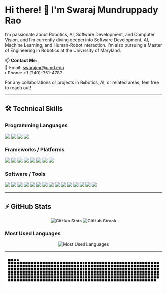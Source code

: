 # Hi there! 👋 I'm Swaraj Mundruppady Rao  

I’m passionate about Robotics, AI, Software Development, and Computer Vision, and I’m currently diving deeper into Software Development, AI, Machine Learning, and Human-Robot Interaction. I’m also pursuing a Master of Engineering in Robotics at the University of Maryland.

📫 **Contact Me:**  
📧 Email: [swarajmr@umd.edu](mailto:swarajmr@umd.edu)  
📞 Phone: +1 (240)-351-4782  

For any collaborations or projects in Robotics, AI, or related areas, feel free to reach out!

---

## 🛠️ Technical Skills  

### **Programming Languages**  
<p align="left">
  <img src="https://img.shields.io/badge/Python-3776AB?style=for-the-badge&logo=python&logoColor=white"/>
  <img src="https://img.shields.io/badge/C-A8B9CC?style=for-the-badge&logo=c&logoColor=white"/>
  <img src="https://img.shields.io/badge/C++-00599C?style=for-the-badge&logo=c%2B%2B&logoColor=white"/>
  <img src="https://img.shields.io/badge/MATLAB-0076A8?style=for-the-badge&logo=mathworks&logoColor=white"/>
</p>

### **Frameworks / Platforms**  
<p align="left">
  <img src="https://img.shields.io/badge/PyTorch-EE4C2C?style=for-the-badge&logo=pytorch&logoColor=white"/>
  <img src="https://img.shields.io/badge/TensorFlow-FF6F00?style=for-the-badge&logo=tensorflow&logoColor=white"/>
  <img src="https://img.shields.io/badge/Keras-D00000?style=for-the-badge&logo=keras&logoColor=white"/>
  <img src="https://img.shields.io/badge/CUDA-76B900?style=for-the-badge&logo=nvidia&logoColor=white"/>
  <img src="https://img.shields.io/badge/OpenCV-5C3EE8?style=for-the-badge&logo=opencv&logoColor=white"/>
  <img src="https://img.shields.io/badge/Open3D-1E90FF?style=for-the-badge"/>
  <img src="https://img.shields.io/badge/Raspberry%20Pi-C51A4A?style=for-the-badge&logo=raspberry-pi&logoColor=white"/>
  <img src="https://img.shields.io/badge/Jetson-76B900?style=for-the-badge&logo=nvidia&logoColor=white"/>
</p>

### **Software / Tools**  
<p align="left">
  <img src="https://img.shields.io/badge/ROS1%20%26%20ROS2-22314E?style=for-the-badge&logo=ros&logoColor=white"/>
  <img src="https://img.shields.io/badge/Gazebo-99A3A4?style=for-the-badge"/>
  <img src="https://img.shields.io/badge/CMake-064F8C?style=for-the-badge&logo=cmake&logoColor=white"/>
  <img src="https://img.shields.io/badge/Git-F05032?style=for-the-badge&logo=git&logoColor=white"/>
  <img src="https://img.shields.io/badge/CI/CD-000000?style=for-the-badge"/>
  <img src="https://img.shields.io/badge/GoogleTest-4285F4?style=for-the-badge&logo=google&logoColor=white"/>
  <img src="https://img.shields.io/badge/Docker-2496ED?style=for-the-badge&logo=docker&logoColor=white"/>
  <img src="https://img.shields.io/badge/Linux-FCC624?style=for-the-badge&logo=linux&logoColor=black"/>
  <img src="https://img.shields.io/badge/AWS-232F3E?style=for-the-badge&logo=amazonaws&logoColor=white"/>
  <img src="https://img.shields.io/badge/SolidWorks-FF0000?style=for-the-badge"/>
  <img src="https://img.shields.io/badge/Teamcenter-0076A8?style=for-the-badge"/>
  <img src="https://img.shields.io/badge/Simulink-0076A8?style=for-the-badge&logo=mathworks&logoColor=white"/>
  <img src="https://img.shields.io/badge/MoveIt-764ABC?style=for-the-badge"/>
  <img src="https://img.shields.io/badge/PX4-1E90FF?style=for-the-badge"/>
  <img src="https://img.shields.io/badge/QGroundControl-000000?style=for-the-badge"/>
</p>

---

## ⚡ GitHub Stats  

<p align="center">
  <img src="https://github-readme-stats.vercel.app/api?username=SwarajMundruppadyRao&show_icons=true&theme=react" alt="GitHub Stats" height="160"/>
  <img src="https://github-readme-streak-stats.herokuapp.com/?user=SwarajMundruppadyRao&theme=react" alt="GitHub Streak" height="160"/>
</p>

### Most Used Languages  

<p align="center">
  <img src="https://github-readme-stats.vercel.app/api/top-langs/?username=SwarajMundruppadyRao&layout=compact&theme=react" alt="Most Used Languages" height="160"/>
</p>

---

![GitHub Snake Animation](https://github.com/Platane/snk/raw/output/github-contribution-grid-snake.svg)
